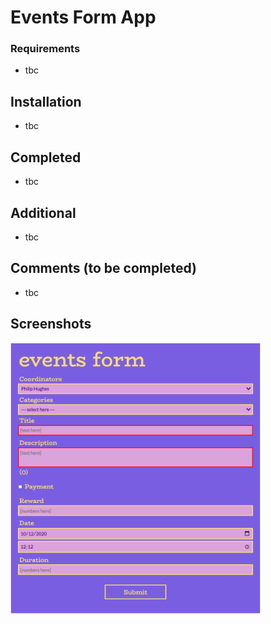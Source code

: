 # Events Form App

### Requirements

- tbc

## Installation

- tbc

## Completed

- tbc

## Additional

- tbc

## Comments (to be completed)

- tbc

## Screenshots

<img src="src/assets/screenshot.png" width="400">
